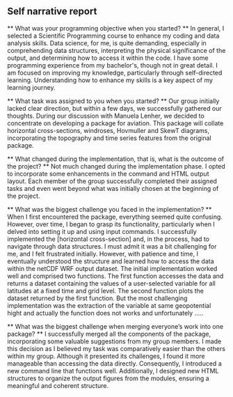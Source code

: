 ## Self narrative report

** What was your programming objective when you started? **
In general, I selected a Scientific Programming course to enhance my coding and
data analysis skills. Data science, for me, is quite demanding, especially in 
comprehending data structures, interpreting the physical significance of the 
output, and determining how to access it within the code.
I have some programming experience from my bachelor's, though not in great detail.
I am focused on improving my knowledge, particularly through self-directed learning.
Understanding how to enhance my skills is a key aspect of my learning journey.

** What task was assigned to you when you started? **
Our group initially lacked clear direction, but within a few days, we successfully 
gathered our thoughts. During our discussion with Manuela Lenher, we decided 
to concentrate on developing a package for aviation. This package will collate 
horizontal cross-sections, windroses, Hovmuller and SkewT diagrams, incorporating 
the topography and time series features from the original package.

** What changed during the implementation, that is, what is the outcome of the project? **
Not much changed during the implementation phase. I opted to incorporate some 
enhancements in the command and HTML output layout. Each member of the group 
successfully completed their assigned tasks and even went beyond what was 
initially chosen at the beginning of the project.

** What was the biggest challenge you faced in the implementation? **
When I first encountered the package, everything seemed quite confusing. 
However, over time, I began to grasp its functionality, particularly when I delved 
into setting it up and using input commands.
I successfully implemented the [horizontal cross-section] and, in the process, 
had to navigate through data structures. I must admit it was a bit challenging 
for me, and I felt frustrated initially. However, with patience and time, 
I eventually understood the structure and learned how to access the data within 
the netCDF WRF output dataset.
The initial implementation worked well and comprised two functions. The first 
function accesses the data and returns a dataset containing the values of a 
user-selected variable for all latitudes at a fixed time and grid level. 
The second function plots the dataset returned by the first function.
But the most challenging implementation was the extraction of the variable at
same geopotential hight and actually the function does not works and unfortunately
.....

** What was the biggest challenge when merging everyone’s work into one package? **
I successfully merged all the components of the package, incorporating some valuable 
suggestions from my group members. I made this decision as I believed my task was 
comparatively easier than the others within my group. Although it presented its 
challenges, I found it more manageable than accessing the data directly. 
Consequently, I introduced a new command line that functions well. Additionally, 
I designed new HTML structures to organize the output figures from the modules, 
ensuring a meaningful and coherent structure.





